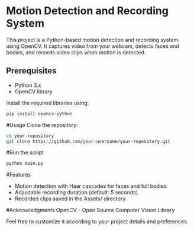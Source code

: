 # Motion Detection and Recording System

This project is a Python-based motion detection and recording system using OpenCV. It captures video from your webcam, detects faces and bodies, and records video clips when motion is detected.

## Prerequisites  
- Python 3.x
- OpenCV library

Install the required libraries using:  
```bash
pip install opencv-python
```
#Usage
Clone the repository:
```bash
cd your-repository
git clone https://github.com/your-username/your-repository.git
```
#Run the script
```bash
python main.py
```
#Features  
- Motion detection with Haar cascades for faces and full bodies.
- Adjustable recording duration (default: 5 seconds).
- Recorded clips saved in the Assets/ directory

#Acknowledgments
OpenCV - Open Source Computer Vision Library
 
Feel free to customize it according to your project details and preferences.

